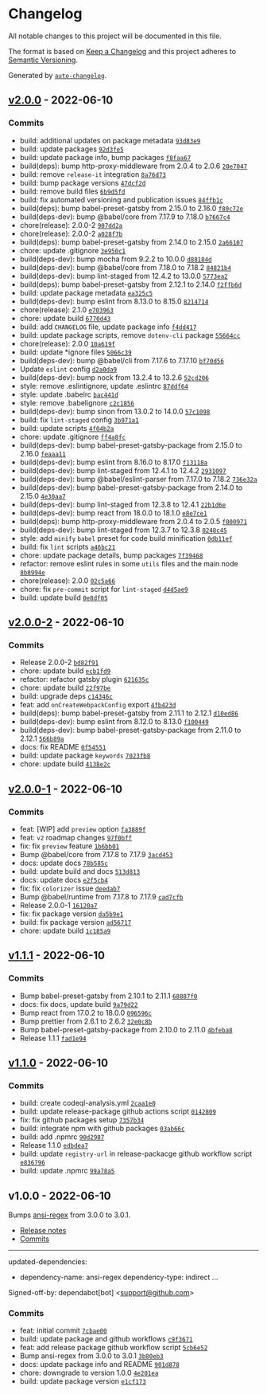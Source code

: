 # Changelog

All notable changes to this project will be documented in this file.

The format is based on [Keep a Changelog](https://keepachangelog.com/en/1.0.0/)
and this project adheres to [Semantic Versioning](https://semver.org/spec/v2.0.0.html).

Generated by [`auto-changelog`](https://github.com/CookPete/auto-changelog).

## [v2.0.0](https://github.com/Epic-Design-Labs/gatsby-source-bigcommerce/compare/v2.0.0-2...v2.0.0) - 2022-06-10

### Commits

- build: additional updates on package metadata [`93d83e9`](https://github.com/Epic-Design-Labs/gatsby-source-bigcommerce/commit/93d83e96a1d666d72c89f3c1f153934f11851dc0)
- build: update packages [`92d3fe5`](https://github.com/Epic-Design-Labs/gatsby-source-bigcommerce/commit/92d3fe58e1791da81771f33bc066434d4717b2fb)
- build: update package info, bump packages [`f8faa67`](https://github.com/Epic-Design-Labs/gatsby-source-bigcommerce/commit/f8faa671ac416a25b2eddda18b9c6056008d02af)
- build(deps): bump http-proxy-middleware from 2.0.4 to 2.0.6 [`20e7047`](https://github.com/Epic-Design-Labs/gatsby-source-bigcommerce/commit/20e70475d14db22baded3f88137f09a88967bac6)
- build: remove `release-it` integration [`8a76d73`](https://github.com/Epic-Design-Labs/gatsby-source-bigcommerce/commit/8a76d7350ca281552d222e18dde0c7881cf3bfeb)
- build: bump package versions [`47dcf2d`](https://github.com/Epic-Design-Labs/gatsby-source-bigcommerce/commit/47dcf2db3b282e647303823cc08b51d22caf8473)
- build: remove build files [`6b9d5fd`](https://github.com/Epic-Design-Labs/gatsby-source-bigcommerce/commit/6b9d5fd89fefc8ff838ee911b9d6d1b79613c7b3)
- build: fix automated versioning and publication issues [`84ffb1c`](https://github.com/Epic-Design-Labs/gatsby-source-bigcommerce/commit/84ffb1cbdfeda30f18e53a45d7b88fb266ba92fe)
- build(deps): bump babel-preset-gatsby from 2.15.0 to 2.16.0 [`f80c72e`](https://github.com/Epic-Design-Labs/gatsby-source-bigcommerce/commit/f80c72e84498c082ab655eb07e9c36d4c32a1502)
- build(deps-dev): bump @babel/core from 7.17.9 to 7.18.0 [`b7667c4`](https://github.com/Epic-Design-Labs/gatsby-source-bigcommerce/commit/b7667c41ee94e23804fcfa65d99ca1b832e7a55b)
- chore(release): 2.0.0-2 [`907dd2a`](https://github.com/Epic-Design-Labs/gatsby-source-bigcommerce/commit/907dd2a0c111692fd8a40b3a619fbc5e4a4b0579)
- chore(release): 2.0.0-2 [`a028f7b`](https://github.com/Epic-Design-Labs/gatsby-source-bigcommerce/commit/a028f7b6a10098ad925840798af43369a59bf3ee)
- build(deps): bump babel-preset-gatsby from 2.14.0 to 2.15.0 [`2a66107`](https://github.com/Epic-Design-Labs/gatsby-source-bigcommerce/commit/2a66107a53adc6fb94b5109d974d7111b9a8550a)
- chore: update .gitignore [`3e950c1`](https://github.com/Epic-Design-Labs/gatsby-source-bigcommerce/commit/3e950c14e93a25bc804cd39f9e63849b41f27ef9)
- build(deps-dev): bump mocha from 9.2.2 to 10.0.0 [`d88184d`](https://github.com/Epic-Design-Labs/gatsby-source-bigcommerce/commit/d88184d751f21e1faf32401e4efa38ba2ca8e2f6)
- build(deps-dev): bump @babel/core from 7.18.0 to 7.18.2 [`84821b4`](https://github.com/Epic-Design-Labs/gatsby-source-bigcommerce/commit/84821b4e7250c51388e176ad3b295874c4e5cf81)
- build(deps-dev): bump lint-staged from 12.4.2 to 13.0.0 [`5773ea2`](https://github.com/Epic-Design-Labs/gatsby-source-bigcommerce/commit/5773ea2c00437cdc9845ea98ed00dab0769a3024)
- build(deps): bump babel-preset-gatsby from 2.12.1 to 2.14.0 [`f2ffb6d`](https://github.com/Epic-Design-Labs/gatsby-source-bigcommerce/commit/f2ffb6d9d797f50eba9d337f84477796f36cd55f)
- build: update package metadata [`ea325c5`](https://github.com/Epic-Design-Labs/gatsby-source-bigcommerce/commit/ea325c5f0114d2dc4f967bf1bd6ff27183391db1)
- build(deps-dev): bump eslint from 8.13.0 to 8.15.0 [`8214714`](https://github.com/Epic-Design-Labs/gatsby-source-bigcommerce/commit/8214714958d211ed05ba9482b73b35373351381c)
- chore(release): 2.1.0 [`e703963`](https://github.com/Epic-Design-Labs/gatsby-source-bigcommerce/commit/e703963f75af507b23160d1ce15eb9b33b243ba9)
- chore: update build [`6770d43`](https://github.com/Epic-Design-Labs/gatsby-source-bigcommerce/commit/6770d43b39ced7c9d3dad637d96de461c8b7465c)
- build: add `CHANGELOG` file, update package info [`f4dd417`](https://github.com/Epic-Design-Labs/gatsby-source-bigcommerce/commit/f4dd41758e0fd53716293388189f24564a3108a6)
- build: update package scripts, remove `dotenv-cli` package [`55664cc`](https://github.com/Epic-Design-Labs/gatsby-source-bigcommerce/commit/55664cc4fec7a85163c9ba48cfae96cc4315397f)
- chore(release): 2.0.0 [`10a619f`](https://github.com/Epic-Design-Labs/gatsby-source-bigcommerce/commit/10a619f54b4d4c53b88bb314d23ff471dd659726)
- build: update \*ignore files [`5066c39`](https://github.com/Epic-Design-Labs/gatsby-source-bigcommerce/commit/5066c394b137cfd49dc02b5694299eb7e51f05b2)
- build(deps-dev): bump @babel/cli from 7.17.6 to 7.17.10 [`bf70d56`](https://github.com/Epic-Design-Labs/gatsby-source-bigcommerce/commit/bf70d56d9929d72a4ede3e9cca51dc4357cc3fb7)
- Update `eslint` config [`d2a0da9`](https://github.com/Epic-Design-Labs/gatsby-source-bigcommerce/commit/d2a0da9b6dbbbf317c46cfe06b937b9eed4cd32f)
- build(deps-dev): bump nock from 13.2.4 to 13.2.6 [`52cd206`](https://github.com/Epic-Design-Labs/gatsby-source-bigcommerce/commit/52cd20648f76d3bb90c3822bf99a379606980065)
- style: remove .eslintignore, update .eslintrc [`87ddf64`](https://github.com/Epic-Design-Labs/gatsby-source-bigcommerce/commit/87ddf6466d96ce87933f7541a6e0cff22d91e29d)
- style: update .babelrc [`bac441d`](https://github.com/Epic-Design-Labs/gatsby-source-bigcommerce/commit/bac441ddf2d4b2374d2ed1d7c58c7d8e05f40254)
- style: remove .babelignore [`c2c1856`](https://github.com/Epic-Design-Labs/gatsby-source-bigcommerce/commit/c2c185621ee1d298650bf7089ff2ebe5ebb27d05)
- build(deps-dev): bump sinon from 13.0.2 to 14.0.0 [`57c1098`](https://github.com/Epic-Design-Labs/gatsby-source-bigcommerce/commit/57c109882ceda75a0c09a990a86e2bf990ff8f5c)
- build: fix `lint-staged` config [`3b971a1`](https://github.com/Epic-Design-Labs/gatsby-source-bigcommerce/commit/3b971a158ded1520e2834fe404d1cccda59dacfd)
- build: update scripts [`4f04b2a`](https://github.com/Epic-Design-Labs/gatsby-source-bigcommerce/commit/4f04b2a165a9a93020f498f43dc38ae1c98604a1)
- chore: update .gitignore [`ff4a8fc`](https://github.com/Epic-Design-Labs/gatsby-source-bigcommerce/commit/ff4a8fc960159f9906faae11c2146bb3dbc89d50)
- build(deps-dev): bump babel-preset-gatsby-package from 2.15.0 to 2.16.0 [`feaaa11`](https://github.com/Epic-Design-Labs/gatsby-source-bigcommerce/commit/feaaa11a76afdae5ecc804a141ac64223819ed60)
- build(deps-dev): bump eslint from 8.16.0 to 8.17.0 [`f13118a`](https://github.com/Epic-Design-Labs/gatsby-source-bigcommerce/commit/f13118ab045de0019d74a78ad6e82fbcc89651d7)
- build(deps-dev): bump lint-staged from 12.4.1 to 12.4.2 [`2931097`](https://github.com/Epic-Design-Labs/gatsby-source-bigcommerce/commit/2931097b1ddd5f67adb6e446dc57d244f6e31e54)
- build(deps-dev): bump @babel/eslint-parser from 7.17.0 to 7.18.2 [`736e32a`](https://github.com/Epic-Design-Labs/gatsby-source-bigcommerce/commit/736e32a406553da1be4872f6cb89f007a5304c03)
- build(deps-dev): bump babel-preset-gatsby-package from 2.14.0 to 2.15.0 [`4e30aa7`](https://github.com/Epic-Design-Labs/gatsby-source-bigcommerce/commit/4e30aa7851760fa4533ec1b9939dc0d52e049492)
- build(deps-dev): bump lint-staged from 12.3.8 to 12.4.1 [`22b1d6e`](https://github.com/Epic-Design-Labs/gatsby-source-bigcommerce/commit/22b1d6eceeb7d711a13ea5288a525c4d944df00d)
- build(deps-dev): bump react from 18.0.0 to 18.1.0 [`e8e7ce1`](https://github.com/Epic-Design-Labs/gatsby-source-bigcommerce/commit/e8e7ce16d6e40ef80baa3e4cbbedc467aa19458e)
- build(deps): bump http-proxy-middleware from 2.0.4 to 2.0.5 [`f000971`](https://github.com/Epic-Design-Labs/gatsby-source-bigcommerce/commit/f000971ea2750b4eab92e5c03d1afcb12e121845)
- build(deps-dev): bump lint-staged from 12.3.7 to 12.3.8 [`0248c45`](https://github.com/Epic-Design-Labs/gatsby-source-bigcommerce/commit/0248c45e6bd3e0087d4e99932b023acb99ed19ce)
- style: add `minify` `babel` preset for code build minification [`0db11ef`](https://github.com/Epic-Design-Labs/gatsby-source-bigcommerce/commit/0db11ef42d42ba522e5c2604aba039023a7368f1)
- build: fix `lint` scripts [`a46bc21`](https://github.com/Epic-Design-Labs/gatsby-source-bigcommerce/commit/a46bc21d55c1fac16de70609e8d08f756b069ea0)
- chore: update package details, bump packages [`7f39468`](https://github.com/Epic-Design-Labs/gatsby-source-bigcommerce/commit/7f394688fb50f580b1a9fa89983d841ac844de6a)
- refactor: remove eslint rules in some `utils` files and the main node [`8b8994e`](https://github.com/Epic-Design-Labs/gatsby-source-bigcommerce/commit/8b8994e70d71b6766fd52ef40d3d3c2695100d30)
- chore(release): 2.0.0 [`02c5a66`](https://github.com/Epic-Design-Labs/gatsby-source-bigcommerce/commit/02c5a6693112801a1c4eb34b5553ad3945ae71af)
- chore: fix `pre-commit` script for `lint-staged` [`d4d5ae9`](https://github.com/Epic-Design-Labs/gatsby-source-bigcommerce/commit/d4d5ae9e4c824e3007e623febc8b7bda4e0f923a)
- build: update build [`0e8df05`](https://github.com/Epic-Design-Labs/gatsby-source-bigcommerce/commit/0e8df056dc79e751248fa5116449e6b9cded7b66)

## [v2.0.0-2](https://github.com/Epic-Design-Labs/gatsby-source-bigcommerce/compare/v2.0.0-1...v2.0.0-2) - 2022-06-10

### Commits

- Release 2.0.0-2 [`bd82f91`](https://github.com/Epic-Design-Labs/gatsby-source-bigcommerce/commit/bd82f9162183f5b3a4dd4a934b0ea4b64fb84f9e)
- chore: update build [`ecb1fd9`](https://github.com/Epic-Design-Labs/gatsby-source-bigcommerce/commit/ecb1fd9076b1029511a583b61e71959e54b56294)
- refactor: refactor gatsby plugin [`621635c`](https://github.com/Epic-Design-Labs/gatsby-source-bigcommerce/commit/621635c0f8fcdfc54013580dbd146f63f717247a)
- chore: update build [`22f97be`](https://github.com/Epic-Design-Labs/gatsby-source-bigcommerce/commit/22f97be90fc91ed70a56f738d0fdf0a35652cad9)
- build: upgrade deps [`c14346c`](https://github.com/Epic-Design-Labs/gatsby-source-bigcommerce/commit/c14346cbeab66778b8e377bb32717128d38d706a)
- feat: add `onCreateWebpackConfig` export [`4fb423d`](https://github.com/Epic-Design-Labs/gatsby-source-bigcommerce/commit/4fb423d370ab440d43e3dea98213461cfd7d7a11)
- build(deps): bump babel-preset-gatsby from 2.11.1 to 2.12.1 [`d10ed86`](https://github.com/Epic-Design-Labs/gatsby-source-bigcommerce/commit/d10ed866a336aaa9dbc840e7670e11bfc70036e6)
- build(deps-dev): bump eslint from 8.12.0 to 8.13.0 [`f100449`](https://github.com/Epic-Design-Labs/gatsby-source-bigcommerce/commit/f100449dcb1b0dd6c96c197310c2d97e09f0ed0e)
- build(deps-dev): bump babel-preset-gatsby-package from 2.11.0 to 2.12.1 [`566b89a`](https://github.com/Epic-Design-Labs/gatsby-source-bigcommerce/commit/566b89a25c3321725de0ac65bffd2738a31cfd27)
- docs: fix README [`0f54551`](https://github.com/Epic-Design-Labs/gatsby-source-bigcommerce/commit/0f54551367576814d45269253af2dcc98b5aa868)
- build: update package `keywords` [`7023fb8`](https://github.com/Epic-Design-Labs/gatsby-source-bigcommerce/commit/7023fb8ab0b284f02e971c67040a58fe919d86d6)
- chore: update build [`4138e2c`](https://github.com/Epic-Design-Labs/gatsby-source-bigcommerce/commit/4138e2c47817862bce553713f04445a542655862)

## [v2.0.0-1](https://github.com/Epic-Design-Labs/gatsby-source-bigcommerce/compare/v1.1.1...v2.0.0-1) - 2022-06-10

### Commits

- feat: [WIP] add `preview` option [`fa3889f`](https://github.com/Epic-Design-Labs/gatsby-source-bigcommerce/commit/fa3889ff2f1934eb2ffffc339a4ee46a1ad9b433)
- feat: `v2` roadmap changes [`97f0bff`](https://github.com/Epic-Design-Labs/gatsby-source-bigcommerce/commit/97f0bffa6bfb1113398bf0b8e67c2574edcac368)
- fix: fix `preview` feature [`1b6bb01`](https://github.com/Epic-Design-Labs/gatsby-source-bigcommerce/commit/1b6bb01ac866bf38708a89603daae788a0da1117)
- Bump @babel/core from 7.17.8 to 7.17.9 [`3acd453`](https://github.com/Epic-Design-Labs/gatsby-source-bigcommerce/commit/3acd453f5573d0a04a79352f77f429a4343292bc)
- docs: update docs [`78b585c`](https://github.com/Epic-Design-Labs/gatsby-source-bigcommerce/commit/78b585cd0e4c137b3c4957238213ade11d409507)
- build: update build and docs [`513d813`](https://github.com/Epic-Design-Labs/gatsby-source-bigcommerce/commit/513d813d8d20f43645700c3e4b1b59c688c6c053)
- docs: update docs [`e2f5cb4`](https://github.com/Epic-Design-Labs/gatsby-source-bigcommerce/commit/e2f5cb46fdeaf63e5bc735d50be3630540c66d26)
- fix: fix `colorizer` issue [`deedab7`](https://github.com/Epic-Design-Labs/gatsby-source-bigcommerce/commit/deedab7f68d6884f1ca7c863d7d83c11f8a1bd64)
- Bump @babel/runtime from 7.17.8 to 7.17.9 [`cad7cfb`](https://github.com/Epic-Design-Labs/gatsby-source-bigcommerce/commit/cad7cfb280a2c621c245e562ab78fe9b03506b96)
- Release 2.0.0-1 [`16120a7`](https://github.com/Epic-Design-Labs/gatsby-source-bigcommerce/commit/16120a709ce3cc20a7b581f85af673c0e574861d)
- fix: fix package version [`da5b9e1`](https://github.com/Epic-Design-Labs/gatsby-source-bigcommerce/commit/da5b9e19e673bfcd9f8ad37a667d71fed0f400b8)
- build: fix package version [`ad56717`](https://github.com/Epic-Design-Labs/gatsby-source-bigcommerce/commit/ad56717f04e8d6655b79c70345b501c0e8bbce00)
- chore: update build [`1c185a9`](https://github.com/Epic-Design-Labs/gatsby-source-bigcommerce/commit/1c185a9e58dcf042113aae0a5c84cc87a26946e9)

## [v1.1.1](https://github.com/Epic-Design-Labs/gatsby-source-bigcommerce/compare/v1.1.0...v1.1.1) - 2022-06-10

### Commits

- Bump babel-preset-gatsby from 2.10.1 to 2.11.1 [`68887f0`](https://github.com/Epic-Design-Labs/gatsby-source-bigcommerce/commit/68887f098db017f328bc54fd77082ac6332ab7aa)
- docs: fix docs, update build [`9a79d22`](https://github.com/Epic-Design-Labs/gatsby-source-bigcommerce/commit/9a79d225dd83008a54c1b382e20da4aa281716de)
- Bump react from 17.0.2 to 18.0.0 [`096596c`](https://github.com/Epic-Design-Labs/gatsby-source-bigcommerce/commit/096596c87d8d985fc29c5113f8fd7a0cc931c6a6)
- Bump prettier from 2.6.1 to 2.6.2 [`32e0c8b`](https://github.com/Epic-Design-Labs/gatsby-source-bigcommerce/commit/32e0c8b8158c6207faf70735afd1ecc4232d6d9f)
- Bump babel-preset-gatsby-package from 2.10.0 to 2.11.0 [`4bfeba8`](https://github.com/Epic-Design-Labs/gatsby-source-bigcommerce/commit/4bfeba801f8c67f6a9675e7c8a5e3d233cab7aba)
- Release 1.1.1 [`fad1e94`](https://github.com/Epic-Design-Labs/gatsby-source-bigcommerce/commit/fad1e94b5c02edb46cfc756430cfbff367dee558)

## [v1.1.0](https://github.com/Epic-Design-Labs/gatsby-source-bigcommerce/compare/v1.0.0...v1.1.0) - 2022-06-10

### Commits

- build: create codeql-analysis.yml [`2caa1e0`](https://github.com/Epic-Design-Labs/gatsby-source-bigcommerce/commit/2caa1e0c166fb795f050b1bf3f486fb79168371d)
- build: update release-package github actions script [`0142809`](https://github.com/Epic-Design-Labs/gatsby-source-bigcommerce/commit/0142809563231ca83977b19ce629858c797cbfaf)
- fix: fix github packages setup [`7357b34`](https://github.com/Epic-Design-Labs/gatsby-source-bigcommerce/commit/7357b3442b332732ccd0b41afcd443b4bed0340e)
- build: integrate npm with github packages [`03ab66c`](https://github.com/Epic-Design-Labs/gatsby-source-bigcommerce/commit/03ab66c0e055dd90cf9461f1dbc35ed51d4cee0c)
- build: add .npmrc [`90d2987`](https://github.com/Epic-Design-Labs/gatsby-source-bigcommerce/commit/90d2987da5402195d28e7abd0c35ac21ee4c3c87)
- Release 1.1.0 [`edbdea7`](https://github.com/Epic-Design-Labs/gatsby-source-bigcommerce/commit/edbdea7dee0f551e8f295ad0a328c7b7bca43d5a)
- build: update `registry-url` in release-packacge github workflow script [`e836796`](https://github.com/Epic-Design-Labs/gatsby-source-bigcommerce/commit/e836796a036a08379332eb36bf191e3dc4b0d19a)
- build: update .npmrc [`99a78a5`](https://github.com/Epic-Design-Labs/gatsby-source-bigcommerce/commit/99a78a559f85a9d17205f969c779f971ded5e276)

## v1.0.0 - 2022-06-10

Bumps [ansi-regex](https://github.com/chalk/ansi-regex) from 3.0.0 to 3.0.1.

- [Release notes](https://github.com/chalk/ansi-regex/releases)
- [Commits](https://github.com/chalk/ansi-regex/compare/v3.0.0...v3.0.1)

---

updated-dependencies:

- dependency-name: ansi-regex
  dependency-type: indirect
  ...

Signed-off-by: dependabot[bot] &lt;support@github.com&gt;

### Commits

- feat: initial commit [`7cbae00`](https://github.com/Epic-Design-Labs/gatsby-source-bigcommerce/commit/7cbae00fd7414a61e78a5a6ad20c7dcbd9da2dcd)
- build: update package and github workflows [`c9f3671`](https://github.com/Epic-Design-Labs/gatsby-source-bigcommerce/commit/c9f3671149a0e239c036c5d4df1670a7b261ed72)
- feat: add release package github workflow script [`5cb6e52`](https://github.com/Epic-Design-Labs/gatsby-source-bigcommerce/commit/5cb6e5206d0e497ab1635c3f88355695d51085f5)
- Bump ansi-regex from 3.0.0 to 3.0.1 [`3b80eb3`](https://github.com/Epic-Design-Labs/gatsby-source-bigcommerce/commit/3b80eb3db00b02e47130ebba62c83908654f2348)
- docs: update package info and README [`901d878`](https://github.com/Epic-Design-Labs/gatsby-source-bigcommerce/commit/901d87858ec35bda126c1e7be8b06cadacefb076)
- chore: downgrade to version 1.0.0 [`4e201ea`](https://github.com/Epic-Design-Labs/gatsby-source-bigcommerce/commit/4e201ea5666a90f46962a564698b55501b517e85)
- build: update package version [`e1cf173`](https://github.com/Epic-Design-Labs/gatsby-source-bigcommerce/commit/e1cf1731ef7a904a6f656201600dde99479f9a2d)
